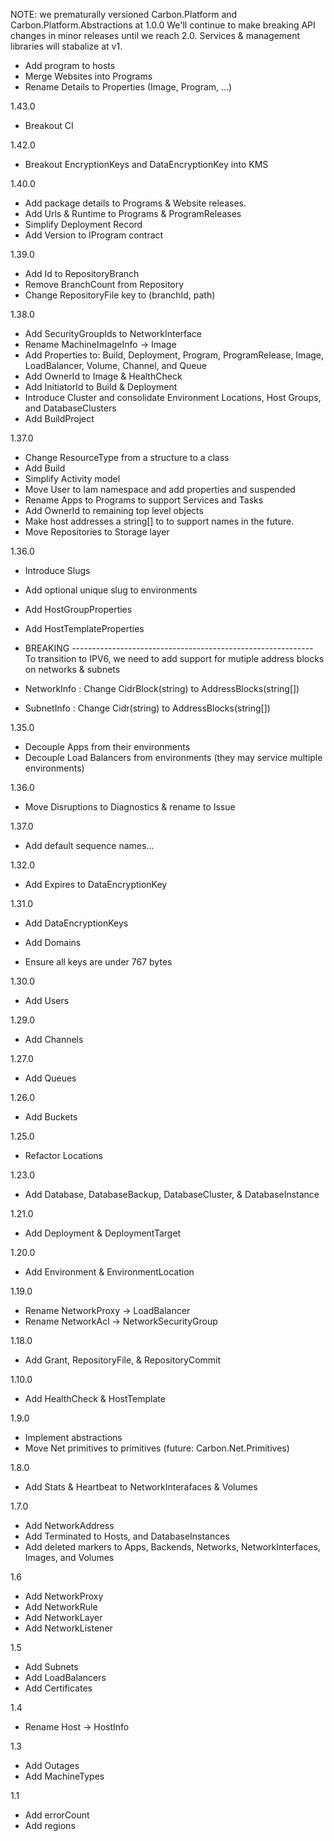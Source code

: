 ﻿NOTE: we prematurally versioned Carbon.Platform and Carbon.Platform.Abstractions at 1.0.0
We'll continue to make breaking API changes in minor releases until we reach 2.0.
Services & management libraries will stabalize at v1.

- Add program to hosts
- Merge Websites into Programs
- Rename Details to Properties (Image, Program, ...)

1.43.0
- Breakout CI

1.42.0
- Breakout EncryptionKeys and DataEncryptionKey into KMS

1.40.0
- Add package details to Programs & Website releases.
- Add Urls & Runtime to Programs & ProgramReleases
- Simplify Deployment Record
- Add Version to IProgram contract

1.39.0
- Add Id to RepositoryBranch
- Remove BranchCount from Repository
- Change RepositoryFile key to (branchId, path)

1.38.0
- Add SecurityGroupIds to NetworkInterface
- Rename MachineImageInfo -> Image
- Add Properties to: Build, Deployment, Program, ProgramRelease, Image, LoadBalancer, Volume, Channel, and Queue
- Add OwnerId to Image & HealthCheck
- Add InitiatorId to Build & Deployment
- Introduce Cluster and consolidate Environment Locations, Host Groups, and DatabaseClusters
- Add BuildProject

1.37.0
- Change ResourceType from a structure to a class 
- Add Build
- Simplify Activity model
- Move User to Iam namespace and add properties and suspended
- Rename Apps to Programs to support Services and Tasks
- Add OwnerId to remaining top level objects 
- Make host addresses a string[] to to support names in the future.
- Move Repositories to Storage layer

1.36.0
- Introduce Slugs
- Add optional unique slug to environments 
- Add HostGroupProperties
- Add HostTemplateProperties
 
- BREAKING ------------------------------------------------------------
  To transition to IPV6, we need to add support for mutiple address blocks on networks & subnets
 
- NetworkInfo : Change CidrBlock(string) to AddressBlocks(string[])
- SubnetInfo  : Change Cidr(string)      to AddressBlocks(string[])

1.35.0
- Decouple Apps from their environments
- Decouple Load Balancers from environments (they may service multiple environments)

1.36.0
- Move Disruptions to Diagnostics & rename to Issue

1.37.0
- Add default sequence names...

1.32.0
- Add Expires to DataEncryptionKey

1.31.0
- Add DataEncryptionKeys
- Add Domains

- Ensure all keys are under 767 bytes

1.30.0
- Add Users

1.29.0
- Add Channels

1.27.0
- Add Queues

1.26.0
- Add Buckets

1.25.0
- Refactor Locations

1.23.0
- Add Database, DatabaseBackup, DatabaseCluster, & DatabaseInstance

1.21.0
- Add Deployment & DeploymentTarget

1.20.0
- Add Environment & EnvironmentLocation

1.19.0
- Rename NetworkProxy -> LoadBalancer
- Rename NetworkAcl -> NetworkSecurityGroup

1.18.0
- Add Grant, RepositoryFile, & RepositoryCommit

1.10.0
- Add HealthCheck & HostTemplate

1.9.0
- Implement abstractions
- Move Net primitives to primitives (future: Carbon.Net.Primitives)

1.8.0
- Add Stats & Heartbeat to NetworkInterafaces & Volumes

1.7.0
- Add NetworkAddress
- Add Terminated to Hosts, and DatabaseInstances
- Add deleted markers to Apps, Backends, Networks, NetworkInterfaces, Images, and Volumes

1.6
- Add NetworkProxy
- Add NetworkRule
- Add NetworkLayer
- Add NetworkListener

1.5
- Add Subnets
- Add LoadBalancers
- Add Certificates

1.4
- Rename Host -> HostInfo

1.3
- Add Outages
- Add MachineTypes

1.1
- Add errorCount
- Add regions